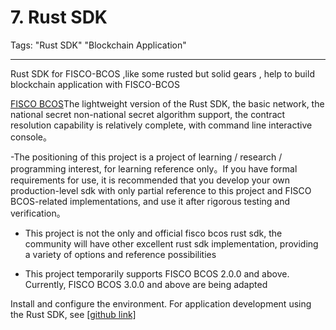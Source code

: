 # 7. Rust SDK

Tags: "Rust SDK" "Blockchain Application"

----

Rust SDK for FISCO-BCOS  ,like some  rusted  but solid gears , help to build  blockchain application with FISCO-BCOS

[FISCO BCOS](https://github.com/FISCO-BCOS/FISCO-BCOS/tree/master)The lightweight version of the Rust SDK, the basic network, the national secret non-national secret algorithm support, the contract resolution capability is relatively complete, with command line interactive console。

-The positioning of this project is a project of learning / research / programming interest, for learning reference only。If you have formal requirements for use, it is recommended that you develop your own production-level sdk with only partial reference to this project and FISCO BCOS-related implementations, and use it after rigorous testing and verification。
  
- This project is not the only and official fisco bcos rust sdk, the community will have other excellent rust sdk implementation, providing a variety of options and reference possibilities

- This project temporarily supports FISCO BCOS 2.0.0 and above. Currently, FISCO BCOS 3.0.0 and above are being adapted

Install and configure the environment. For application development using the Rust SDK, see [[github link]](https://github.com/FISCO-BCOS/rust-gears-sdk/)
